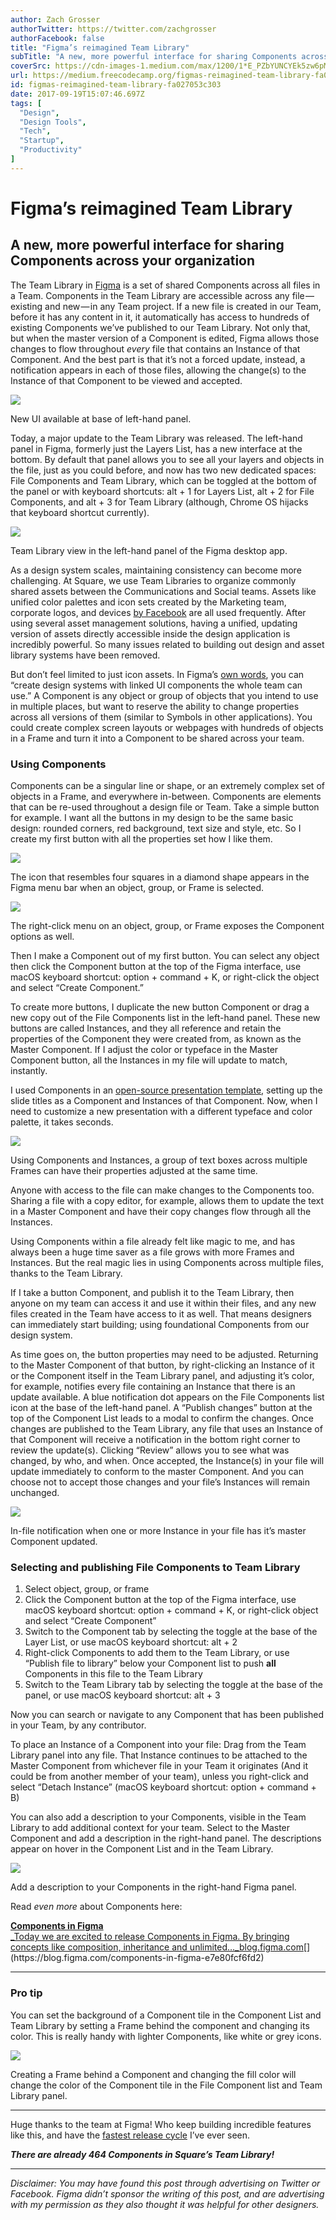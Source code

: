 ```yaml
---
author: Zach Grosser
authorTwitter: https://twitter.com/zachgrosser
authorFacebook: false
title: "Figma’s reimagined Team Library"
subTitle: "A new, more powerful interface for sharing Components across your organization"
coverSrc: https://cdn-images-1.medium.com/max/1200/1*E_PZbYUNCYEk5zw6pM5_Zw.png
url: https://medium.freecodecamp.org/figmas-reimagined-team-library-fa027053c303
id: figmas-reimagined-team-library-fa027053c303
date: 2017-09-19T15:07:46.697Z
tags: [
  "Design",
  "Design Tools",
  "Tech",
  "Startup",
  "Productivity"
]
---
```

# Figma’s reimagined Team Library

## A new, more powerful interface for sharing Components across your organization

The Team Library in [Figma](https://www.figma.com) is a set of shared Components across all files in a Team. Components in the Team Library are accessible across any file — existing and new — in any Team project. If a new file is created in our Team, before it has any content in it, it automatically has access to hundreds of existing Components we’ve published to our Team Library. Not only that, but when the master version of a Component is edited, Figma allows those changes to flow throughout _every_ file that contains an Instance of that Component. And the best part is that it’s not a forced update, instead, a notification appears in each of those files, allowing the change(s) to the Instance of that Component to be viewed and accepted.



![](https://cdn-images-1.medium.com/max/1200/1*E_PZbYUNCYEk5zw6pM5_Zw.png)

New UI available at base of left-hand panel.



Today, a major update to the Team Library was released. The left-hand panel in Figma, formerly just the Layers List, has a new interface at the bottom. By default that panel allows you to see all your layers and objects in the file, just as you could before, and now has two new dedicated spaces: File Components and Team Library, which can be toggled at the bottom of the panel or with keyboard shortcuts: alt + 1 for Layers List, alt + 2 for File Components, and alt + 3 for Team Library (although, Chrome OS hijacks that keyboard shortcut currently).



![](https://cdn-images-1.medium.com/max/1200/1*orATFomtNc1OiMoE8VMd-A.png)

Team Library view in the left-hand panel of the Figma desktop app.



As a design system scales, maintaining consistency can become more challenging. At Square, we use Team Libraries to organize commonly shared assets between the Communications and Social teams. Assets like unified color palettes and icon sets created by the Marketing team, corporate logos, and devices [by Facebook](http://facebook.design) are all used frequently. After using several asset management solutions, having a unified, updating version of assets directly accessible inside the design application is incredibly powerful. So many issues related to building out design and asset library systems have been removed.

But don’t feel limited to just icon assets. In Figma’s [own words](https://www.figma.com/features), you can “create design systems with linked UI components the whole team can use.” A Component is any object or group of objects that you intend to use in multiple places, but want to reserve the ability to change properties across all versions of them (similar to Symbols in other applications). You could create complex screen layouts or webpages with hundreds of objects in a Frame and turn it into a Component to be shared across your team.

### Using Components

Components can be a singular line or shape, or an extremely complex set of objects in a Frame, and everywhere in-between. Components are elements that can be re-used throughout a design file or Team. Take a simple button for example. I want all the buttons in my design to be the same basic design: rounded corners, red background, text size and style, etc. So I create my first button with all the properties set how I like them.



![](https://cdn-images-1.medium.com/max/1200/1*xkJKiVfc3StdAtq-6BWl4g.png)

The icon that resembles four squares in a diamond shape appears in the Figma menu bar when an object, group, or Frame is selected.





![](https://cdn-images-1.medium.com/max/1200/1*S7WOjntoIobFGaE2gYoFcg.png)

The right-click menu on an object, group, or Frame exposes the Component options as well.



Then I make a Component out of my first button. You can select any object then click the Component button at the top of the Figma interface, use macOS keyboard shortcut: option + command + K, or right-click the object and select “Create Component.”

To create more buttons, I duplicate the new button Component or drag a new copy out of the File Components list in the left-hand panel. These new buttons are called Instances, and they all reference and retain the properties of the Component they were created from, as known as the Master Component. If I adjust the color or typeface in the Master Component button, all the Instances in my file will update to match, instantly.

I used Components in an [open-source presentation template](https://medium.com/swlh/presentation-template-for-figma-2b97fdefdacd), setting up the slide titles as a Component and Instances of that Component. Now, when I need to customize a new presentation with a different typeface and color palette, it takes seconds.







![](https://cdn-images-1.medium.com/max/2000/1*Z8-dQP_JsByPB5iD1L287w.gif)

Using Components and Instances, a group of text boxes across multiple Frames can have their properties adjusted at the same time.







Anyone with access to the file can make changes to the Components too. Sharing a file with a copy editor, for example, allows them to update the text in a Master Component and have their copy changes flow through all the Instances.

Using Components within a file already felt like magic to me, and has always been a huge time saver as a file grows with more Frames and Instances. But the real magic lies in using Components across multiple files, thanks to the Team Library.

If I take a button Component, and publish it to the Team Library, then anyone on my team can access it and use it within their files, and any new files created in the Team have access to it as well. That means designers can immediately start building; using foundational Components from our design system.

As time goes on, the button properties may need to be adjusted. Returning to the Master Component of that button, by right-clicking an Instance of it or the Component itself in the Team Library panel, and adjusting it’s color, for example, notifies every file containing an Instance that there is an update available. A blue notification dot appears on the File Components list icon at the base of the left-hand panel. A “Publish changes” button at the top of the Component List leads to a modal to confirm the changes. Once changes are published to the Team Library, any file that uses an Instance of that Component will receive a notification in the bottom right corner to review the update(s). Clicking “Review” allows you to see what was changed, by who, and when. Once accepted, the Instance(s) in your file will update immediately to conform to the master Component. And you can choose not to accept those changes and your file’s Instances will remain unchanged.



![](https://cdn-images-1.medium.com/max/1600/1*WoGm3NrBM6WVGa4LuXn1bA.png)

In-file notification when one or more Instance in your file has it’s master Component updated.



### Selecting and publishing File Components to Team Library

1.  Select object, group, or frame
2.  Click the Component button at the top of the Figma interface, use macOS keyboard shortcut: option + command + K, or right-click object and select “Create Component”
3.  Switch to the Component tab by selecting the toggle at the base of the Layer List, or use macOS keyboard shortcut: alt + 2
4.  Right-click Components to add them to the Team Library, or use “Publish file to library” below your Component list to push **all** Components in this file to the Team Library
5.  Switch to the Team Library tab by selecting the toggle at the base of the panel, or use macOS keyboard shortcut: alt + 3

Now you can search or navigate to any Component that has been published in your Team, by any contributor.

To place an Instance of a Component into your file: Drag from the Team Library panel into any file. That Instance continues to be attached to the Master Component from whichever file in your Team it originates (And it could be from another member of your team), unless you right-click and select “Detach Instance” (macOS keyboard shortcut: option + command + B)

You can also add a description to your Components, visible in the Team Library to add additional context for your team. Select to the Master Component and add a description in the right-hand panel. The descriptions appear on hover in the Component List and in the Team Library.



![](https://cdn-images-1.medium.com/max/1600/1*Z_cZNTKaMQd7doTdc23R8w.png)

Add a description to your Components in the right-hand Figma panel.



Read _even more_ about Components here:

[**Components in Figma**  
_Today we are excited to release Components in Figma. By bringing concepts like composition, inheritance and unlimited…_blog.figma.com](https://blog.figma.com/components-in-figma-e7e80fcf6fd2 "https://blog.figma.com/components-in-figma-e7e80fcf6fd2")[](https://blog.figma.com/components-in-figma-e7e80fcf6fd2)











* * *







### Pro tip

You can set the background of a Component tile in the Component List and Team Library by setting a Frame behind the component and changing its color. This is really handy with lighter Components, like white or grey icons.







![](https://cdn-images-1.medium.com/max/2000/1*Llm6o8-tY5DohibuPGN6tg.gif)

Creating a Frame behind a Component and changing the fill color will change the color of the Component tile in the File Component list and Team Library panel.













* * *







Huge thanks to the team at Figma! Who keep building incredible features like this, and have the [fastest release cycle](http://releases.figma.com) I’ve ever seen.

**_There are already 464 Components in Square’s Team Library!_**











* * *







_Disclaimer: You may have found this post through advertising on Twitter or Facebook. Figma didn’t sponsor the writing of this post, and are advertising with my permission as they also thought it was helpful for other designers._








